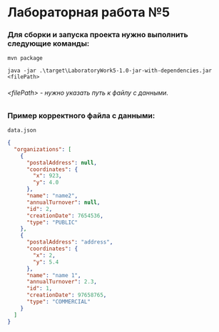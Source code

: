 # Лабораторная работа №5

### Для сборки и запуска проекта нужно выполнить следующие команды:

```shell
mvn package
```

```shell
java -jar .\target\LaboratoryWork5-1.0-jar-with-dependencies.jar <filePath>
```

###### \<filePath> - нужно указать путь к файлу с данными.

### Пример корректного файла с данными:

`data.json`

```json
{
  "organizations": [
    {
      "postalAddress": null,
      "coordinates": {
        "x": 923,
        "y": 4.0
      },
      "name": "name2",
      "annualTurnover": null,
      "id": 2,
      "creationDate": 7654536,
      "type": "PUBLIC"
    },
    {
      "postalAddress": "address",
      "coordinates": {
        "x": 2,
        "y": 5.4
      },
      "name": "name 1",
      "annualTurnover": 2.3,
      "id": 1,
      "creationDate": 97658765,
      "type": "COMMERCIAL"
    }
  ]
}
```